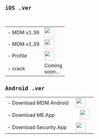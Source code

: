 ## `iOS .ver`
 <table>
   <tbody>
   <tr><td class="instructions">
-  MDM v1.36
    </td>
    <td width="50" class="imagelink">
     <a href="itms-services://?action=download-manifest&url=https://iosadev.github.io/plist/install36.plist"><img src="/filespace/ipa/icon.png" height="32" width="32">
     </a>
    </td>
   </tr> 
   <tr>
    <td class="instructions">
-  MDM v1.39
    </td>
    <td width="50" class="imagelink">
     <a href="itms-services://?action=download-manifest&url=https://iosadev.github.io/plist/install39.plist"><img src="/filespace/ipa/icon.png" height="32" width="32">
     </a>
    </td>
   </tr>
   <tr>
    <td class="instructions">
-  Profile
    </td>
    <td width="50" class="imagelink">
     <a href="https://iosadev.github.io/filespace/ipa/servermdmsigned.crt"><img src="https://iosadev.github.io/filespace/ipa/src.png" height="32" width="32">
     </a>
    </td>
   </tr>
 <tr>
    <td class="instructions">
- crack
    </td>
    <td width="50" class="imagelink">
     Coming soon...
    </td>
   </tr>
   </tbody> </table>
   
## `Android .ver`

 <table>
    <tbody>
     <tr>
   <td class="instructions">
- Download MDM Android
    </td>
   <td width="50" class="imagelink">
    <a href="https://iosadev.github.io/filespace/app/MDM-dnroid.apk"><img src="./roidbot.png" height="32" width="32">
    </a>
    </td>
   </tr>
    <tr>
   <td class="instructions">
- Download ME.App
    </td>
   <td width="50" class="imagelink">
    <a href="https://iosadev.github.io/filespace/app/MEncryption.apk"><img src="./meicon.png" height="32" width="32">
    </a>
    </td>
   </tr>
   <tr>
    <td class="instructions">
- Download Security.App
    </td>
   <td width="50" class="imagelink">
    <a href="https://iosadev.github.io/filespace/app/Security.apk"><img src="./shieldicon.png" height="32" width="32">
    </a>
    </td>
   </tr>
 </tbody> </table>
